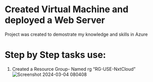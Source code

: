 # Created Virtual Machine and deployed a Web Server
Project was created to demostrate my knowledge and skills in Azure

# Step by Step tasks use:
1. Created a Resource Group- Named rg “RG-USE-NxtCloud”
![Screenshot 2024-03-04 080408](https://github.com/VaShan77/Created-A-Virtual-Machine/assets/98129731/3ad0e7fa-5ba3-4f53-9eb1-e92b9db7a3f5)


